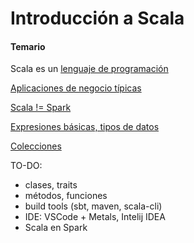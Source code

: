 # Introducción a Scala

#### Temario

Scala es un [lenguaje de programación](lenguaje.md) 

[Aplicaciones de negocio típicas](aplicaciones_negocio.md)

[Scala != Spark](spark_vs_scala.md)

[Expresiones básicas, tipos de datos](expresiones-scala-cli.md)

[Colecciones](otras-colecciones.md)



TO-DO:

- clases, traits
- métodos, funciones
- build tools (sbt, maven, scala-cli)
- IDE: VSCode + Metals, Intelij IDEA
- Scala en Spark

